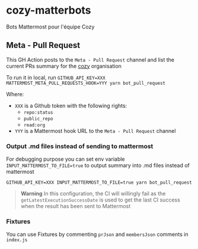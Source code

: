 # cozy-matterbots
Bots Mattermost pour l'équipe Cozy

## Meta - Pull Request

This GH Action posts to the `Meta - Pull Request` channel and list the current PRs summary for the [cozy](https://github.com/cozy) organisation

To run it in local, run `GITHUB_API_KEY=XXX MATTERMOST_META_PULL_REQUESTS_HOOK=YYY yarn bot_pull_request`

Where:
- `XXX` is a Github token with the following rights:
  - `repo:status`
  - `public_repo`
  - `read:org`
- `YYY` is a Mattermost hook URL to the `Meta - Pull Request` channel

### Output .md files instead of sending to mattermost

For debugging purpose you can set env variable `INPUT_MATTERMOST_TO_FILE=true` to output summary into .md files instead of mattermost

```
GITHUB_API_KEY=XXX INPUT_MATTERMOST_TO_FILE=true yarn bot_pull_request
```

> **Warning**
> In this configuration, the CI will willingly fail as the `getLatestExecutionSuccessDate` is used to get the last CI success when the result has been sent to Mattermost 

### Fixtures

You can use Fixtures by commenting `prJson` and `membersJson` comments in `index.js`
